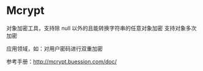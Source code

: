 Mcrypt
======

对象加密工具，支持除 null 以外的且能转换字符串的任意对象加密
支持对象多次加密

应用领域，如：对用户密码进行双重加密

参考手册：http://mcrypt.buession.com/doc/